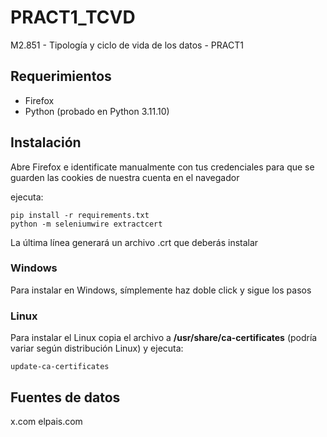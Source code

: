 # PRACT1_TCVD
M2.851 - Tipología y ciclo de vida de los datos - PRACT1

## Requerimientos
- Firefox
- Python (probado en Python 3.11.10)

## Instalación
Abre Firefox e identificate manualmente con tus credenciales para que se guarden las cookies de nuestra cuenta en el navegador

ejecuta:
```
pip install -r requirements.txt
python -m seleniumwire extractcert
```
La última línea generará un archivo .crt que deberás instalar

### Windows
Para instalar en Windows, símplemente haz doble click y sigue los pasos
### Linux
Para instalar el Linux copia el archivo a **/usr/share/ca-certificates** (podría variar según distribución Linux)
y ejecuta:
```
update-ca-certificates
```

## Fuentes de datos
x.com
elpais.com